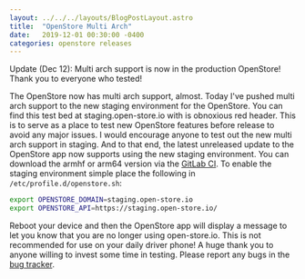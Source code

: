 ```yaml
---
layout: ../../../layouts/BlogPostLayout.astro
title:  "OpenStore Multi Arch"
date:   2019-12-01 00:30:00 -0400
categories: openstore releases
---
```


Update (Dec 12): Multi arch support is now in the production OpenStore!
Thank you to everyone who tested!

The OpenStore now has multi arch support, almost. Today I've pushed multi arch
support to the new staging environment for the OpenStore. You can find this
test bed at staging.open-store.io with is
obnoxious red header. This is to serve as a place to test new OpenStore features
before release to avoid any major issues. I would encourage anyone to test
out the new multi arch support in staging. And to that end, the latest unreleased
update to the OpenStore app now supports using the new staging environment. You
can download the armhf or arm64 version via the [GitLab CI](https://gitlab.com/theopenstore/openstore-app/pipelines/99736164).
To enable the staging environment simple place the following in `/etc/profile.d/openstore.sh`:

```bash
export OPENSTORE_DOMAIN=staging.open-store.io
export OPENSTORE_API=https://staging.open-store.io/
```

Reboot your device and then the OpenStore app will display a message to let you
know that you are no longer using open-store.io. This is not recommended for
use on your daily driver phone! A huge thank you to anyone willing to invest
some time in testing. Please report any bugs in the [bug tracker](https://gitlab.com/theopenstore/openstore-meta/issues).
